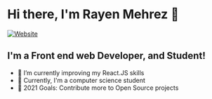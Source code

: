 <h1>Hi there, I'm Rayen Mehrez 👋</h1>

[![Website](https://img.shields.io/website?label=rayenmehrez.me&style=for-the-badge&url=https%3A%2F%2Fcodestackr.com)](https://rayenmehrez.me/)

## I'm a Front end web Developer, and Student!

- 🌱 I’m currently improving my React.JS skills 
- 👯 Currently, I'm a computer science student
- 🥅 2021 Goals: Contribute more to Open Source projects
